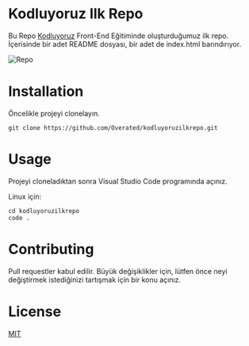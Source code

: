 # Kodluyoruz Ilk Repo
Bu Repo [Kodluyoruz]() Front-End Eğitiminde oluşturduğumuz ilk repo. İçerisinde bir adet README dosyası, bir adet de index.html barındırıyor.

![Repo](img/screenshot.png)


# Installation

Öncelikle projeyi clonelayın.

```
git clone https://github.com/Overated/kodluyoruzilkrepo.git

```

# Usage
Projeyi cloneladıktan sonra Visual Studio Code programında açınız.

Linux için: 

```
cd kodluyoruzilkrepo
code .
```

# Contributing

Pull requestler kabul edilir. Büyük değişiklikler için, lütfen önce neyi değiştirmek istediğinizi tartışmak için bir konu açınız.

# License

[MIT](https://choosealicense.com/licenses/mit/)